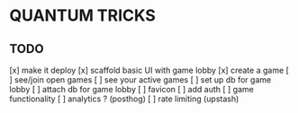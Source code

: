 # QUANTUM TRICKS

## TODO

[x] make it deploy
[x] scaffold basic UI with game lobby
    [x] create a game
    [ ] see/join open games
    [ ] see your active games
[ ] set up db for game lobby
[ ] attach db for game lobby
[ ] favicon
[ ] add auth
[ ] game functionality
[ ] analytics ? (posthog)
[ ] rate limiting (upstash)